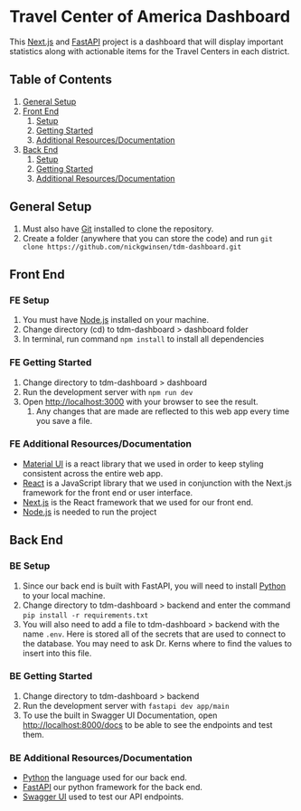 # Travel Center of America Dashboard

This [Next.js](https://nextjs.org) and [FastAPI](https://fastapi.tiangolo.com) project is a dashboard that will display important statistics along with actionable items for the Travel Centers in each district.

## Table of Contents

1. [General Setup](#general-setup)
2. [Front End](#front-end)
    1. [Setup](#fe-setup)
    2. [Getting Started](#fe-getting-started)
    3. [Additional Resources/Documentation](#fe-additional-resourcesdocumentation)
3. [Back End](#back-end)
    1. [Setup](#be-setup)
    2. [Getting Started](#be-getting-started)
    3. [Additional Resources/Documentation](#be-additional-resourcesdocumentation)

## General Setup

1. Must also have [Git](https://git-scm.com/book/en/v2/Getting-Started-Installing-Git) installed to clone the repository.
2. Create a folder (anywhere that you can store the code) and run `git clone https://github.com/nickgwinsen/tdm-dashboard.git`

## Front End

### FE Setup

1. You must have [Node.js](https://nodejs.org/en/download/prebuilt-installer) installed on your machine.
2. Change directory (cd) to tdm-dashboard > dashboard folder
3. In terminal, run command `npm install` to install all dependencies

### FE Getting Started

1. Change directory to tdm-dashboard > dashboard
2. Run the development server with `npm run dev`
3. Open [http://localhost:3000](http://localhost:3000) with your browser to see the result.
    1. Any changes that are made are reflected to this web app every time you save a file.

### FE Additional Resources/Documentation

-   [Material UI](https://mui.com/material-ui/getting-started/) is a react library that we used in order to keep styling consistent across the entire web app.
-   [React](https://react.dev) is a JavaScript library that we used in conjunction with the Next.js framework for the front end or user interface.
-   [Next.js](https://nextjs.org/docs) is the React framework that we used for our front end.
-   [Node.js](https://nodejs.org/en) is needed to run the project

## Back End

### BE Setup

1. Since our back end is built with FastAPI, you will need to install [Python](https://www.python.org/downloads/) to your local machine.
2. Change directory to tdm-dashboard > backend and enter the command `pip install -r requirements.txt`
3. You will also need to add a file to tdm-dashboard > backend with the name `.env`. Here is stored all of the secrets that are used to connect to the database. You may need to ask Dr. Kerns where to find the values to insert into this file.

### BE Getting Started

1. Change directory to tdm-dashboard > backend
2. Run the development server with `fastapi dev app/main`
3. To use the built in Swagger UI Documentation, open [http://localhost:8000/docs](http://localhost:8000/docs) to be able to see the endpoints and test them.

### BE Additional Resources/Documentation

-   [Python](https://www.python.org) the language used for our back end.
-   [FastAPI](https://fastapi.tiangolo.com) our python framework for the back end.
-   [Swagger UI](https://swagger.io/tools/swagger-ui/) used to test our API endpoints.
